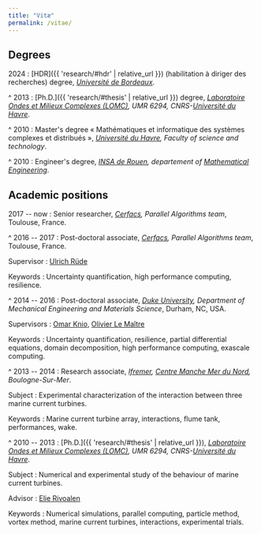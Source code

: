```yaml
---
title: "Vitæ"
permalink: /vitae/
---
```


<div class="cv" markdown="1">

## Degrees

2024
: [HDR]({{ 'research/#hdr'  | relative_url }}) (habilitation à diriger des recherches) degree, *[Université de Bordeaux](https://www.u-bordeaux.fr/)*.

^
2013
: [Ph.D.]({{ 'research/#thesis'  | relative_url }}) degree, *[Laboratoire Ondes et Milieux Complexes (LOMC)][lomc], UMR 6294, CNRS-[Université du Havre][ulh]*.

^
2010
: Master's degree « Mathématiques et informatique des systèmes complexes et distribués », *[Université du Havre][ulh], Faculty of science and technology*.

^
2010
: Engineer's degree, *[INSA de Rouen](https://www.insa-rouen.fr/), departement of [Mathematical Engineering](https://www.insa-rouen.fr/en/education/engineering-specialization/mathematical-and-software-engineering)*.

## Academic positions

2017 -- now
: Senior researcher, *[Cerfacs][cerfacs], Parallel Algorithms team*, Toulouse, France.

^
2016 -- 2017
: Post-doctoral associate, *[Cerfacs][cerfacs], Parallel Algorithms team*, Toulouse, France.

Supervisor
: [Ulrich Rüde](https://www.cs10.tf.fau.de/person/ulrich-ruede/)

Keywords
: Uncertainty quantification, high performance computing, resilience.

^
2014 -- 2016
: Post-doctoral associate, *[Duke University](https://duke.edu/), Department of Mechanical Engineering and Materials Science*, Durham, NC, USA.

Supervisors
: [Omar Knio](https://www.kaust.edu.sa/en/study/faculty/omar-knio), [Olivier Le Maître][olm]

Keywords
: Uncertainty quantification, resilience, partial differential equations, domain decomposition, high performance computing, exascale computing.


^
2013 -- 2014
: Research associate, *[Ifremer][ifremer], [Centre Manche Mer du Nord](https://www.ifremer.fr/fr/implantations/l-ifremer-en-manche-mer-du-nord), Boulogne-Sur-Mer*.

Subject
: Experimental characterization of the interaction between three marine current turbines.

Keywords
: Marine current turbine array, interactions, flume tank, performances, wake.


^
2010 -- 2013
: [Ph.D.]({{ 'research/#thesis'  | relative_url }}), *[Laboratoire Ondes et Milieux Complexes (LOMC)][lomc], UMR 6294, CNRS-[Université du Havre][ulh]*.

Subject
: Numerical and experimental study of the behaviour of marine current turbines.

Advisor
: [Elie Rivoalen](https://scholar.google.com/citations?user=DqdyfFcAAAAJ)

Keywords
: Numerical simulations, parallel computing, particle method, vortex method, marine current turbines, interactions, experimental trials.

</div>

[lomc]: https://lomc.univ-lehavre.fr/
[ulh]: https://www.univ-lehavre.fr/
[ifremer]: https://www.ifremer.fr/
[cerfacs]: https://cerfacs.fr/
[olm]: https://olemaitre.perso.math.cnrs.fr/
